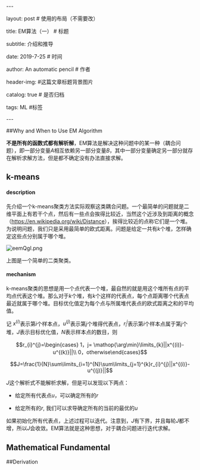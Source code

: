 \---

layout:     post                    # 使用的布局（不需要改）

title:      EM算法（一）        # 标题 

subtitle:   介绍和推导

date:       2019-7-25             # 时间

author:     An automatic pencil                      # 作者

header-img:     #这篇文章标题背景图片

catalog: true                       # 是否归档

tags:   ML                      #标签

\---





##Why and When to Use EM Algorithm

**不是所有的函数式都有解析解**，EM算法是解决这种问题中的某一种（耦合问题），即一部分变量$A$相互依赖另一部分变量$B$，其中一部分变量确定另一部分就存在解析求解方法，但是都不确定没有办法直接求解。

## k-means

#### description

先介绍一个k-means聚类方法实际观察这类耦合问题。一个最简单的问题就是二维平面上有若干个点，然后有一些点会挨得比较近，当然这个近涉及到距离的概念（<https://en.wikipedia.org/wiki/Distance>），挨得比较近的点称它们是一个堆。为说明问题，我们只是采用最简单的欧式距离。问题是给定一共有$k$个堆，怎样确定这些点分别属于哪个堆。

![eemQgI.png](https://s2.ax1x.com/2019/07/25/eemQgI.png)

上图是一个简单的二类聚类。

#### mechanism 

k-means聚类的思想是用一个点代表一个堆，最自然的就是用这个堆所有点的平均点代表这个堆。那么对于$k$个堆，有$k$个这样的代表点，每个点距离哪个代表点最近就属于哪个堆。目标优化值定为每个点与所属堆代表点的欧式距离之和的平均值。

记 $x^{(i)}$表示第$i$个样本点，$u^{(j)}$表示第$j$个堆得代表点，$r_{i}^{j}$表示第$i$个样本点属于第$j$个堆，$J$表示目标优化值，$N$表示样本点的数目，则

$$r_{i}^{j}=\begin{cases} 1，j= \mathop{\arg\min}\limits_{k}||x^{(i)}-u^{(k)}||\\ 0，otherwise\end{cases}$$

$$J=\frac{1}{N}\sum\limits_{i=1}^{N}\sum\limits_{j=1}^{k}r_{i}^{j}||x^{(i)}-u^{(j)}||$$

$J$这个解析式不能解析求解，但是可以发现以下两点：

* 给定所有代表点$u$，可以确定所有的$r$

* 给定所有的$r$, 我们可以求导确定所有的当前的最优的$u$

如果初始化所有代表点，上述过程可以迭代。注意到，$J$有下界，并且每轮$J$都不增，所以$J$会收敛。EM算法就是这种思想，对于耦合问题进行迭代求解。

 ## Mathematical Fundamental

##Derivation



